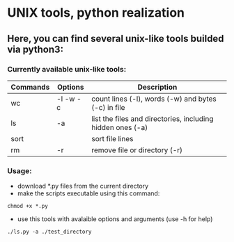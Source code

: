 # UNIX tools, python realization

## Here, you can find several unix-like tools builded via python3:

### Currently available unix-like tools:

Commands | Options | Description
------------ | ------------- | -------------
wc | -l -w -c | count lines (-l), words (-w) and bytes (-c) in file
ls | -a | list the files and directories, including hidden ones (-a)
sort | | sort file lines
rm | -r | remove file or directory (-r)


### Usage:
- download *.py files from the current directory
- make the scripts executable using this command:
```
chmod +x *.py
```
- use this tools with avalaible options and arguments (use -h for help)
```
./ls.py -a ./test_directory
```
